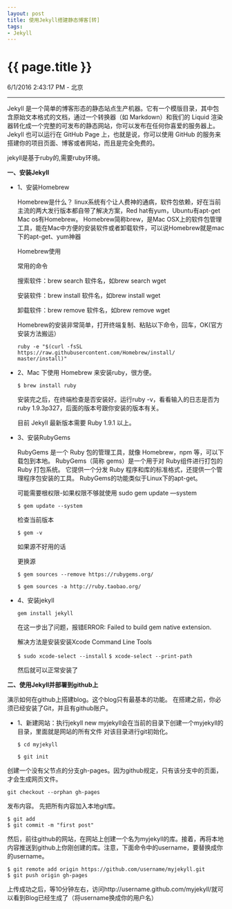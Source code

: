 ```yaml
---
layout: post
title: 使用Jekyll搭建静态博客[转]
tags: 
- Jekyll
---
```


{{ page.title }}
================

<p class="meta">6/1/2016 2:43:17 PM  - 北京</p>



----------
Jekyll 是一个简单的博客形态的静态站点生产机器。它有一个模版目录，其中包含原始文本格式的文档，通过一个转换器（如 Markdown）和我们的 Liquid 渲染器转化成一个完整的可发布的静态网站，你可以发布在任何你喜爱的服务器上。Jekyll 也可以运行在 GitHub Page 上，也就是说，你可以使用 GitHub 的服务来搭建你的项目页面、博客或者网站，而且是完全免费的。


<!--more-->

jekyll是基于ruby的,需要ruby环境。

**一、安装Jekyll**

- 1、安装Homebrew
	
	 Homebrew是什么？
	linux系统有个让人费神的通病，软件包依赖，好在当前主流的两大发行版本都自带了解决方案，Red hat有yum，Ubuntu有apt-get
	Mac os有Homebrew。
	Homebrew简称brew，是Mac OSX上的软件包管理工具，能在Mac中方便的安装软件或者卸载软件，可以说Homebrew就是mac下的apt-get、yum神器
	
	Homebrew使用
	
	
	常用的命令
	
	
	搜索软件：brew search 软件名，如brew search wget
	
	
	安装软件：brew install 软件名，如brew install wget
	
	
	卸载软件：brew remove 软件名，如brew remove wget
	
	
	Homebrew的安装非常简单，打开终端复制、粘贴以下命令，回车，OK(官方安装方法搬运）

	`ruby -e "$(curl -fsSL https://raw.githubusercontent.com/Homebrew/install/
	master/install)"`


- 2、Mac 下使用 Homebrew 来安装ruby，很方便。
	
	`$ brew install ruby`

	安装完之后，在终端检查是否安装好。运行ruby -v，看看输入的日志是否为ruby 1.9.3p327，后面的版本号跟你安装的版本有关。
	
	目前 Jekyll 最新版本需要 Ruby 1.9.1 以上。

- 3、安装RubyGems

	RubyGems 是一个 Ruby 包的管理工具，就像 Homebrew，npm 等，可以下载包到本地。
	RubyGems（简称 gems）是一个用于对 Ruby组件进行打包的 Ruby 打包系统。 它提供一个分发 Ruby 程序和库的标准格式，还提供一个管理程序包安装的工具。
	RubyGems的功能类似于Linux下的apt-get。
	
	
	可能需要根权限-如果权限不够就使用 sudo gem update —system



	`$ gem update --system`



	检查当前版本


	`$ gem -v`


	如果源不好用的话


	更换源
    
    `$ gem sources --remove https://rubygems.org/`
    
    `$ gem sources -a http://ruby.taobao.org/`

- 4、安装jekyll

	`gem install jekyll`
	
	在这一步出了问题，报错ERROR: Failed to build gem native extension.
	
	解决方法是安装安装Xcode Command Line Tools
	
	`$ sudo xcode-select --install`
	`$ xcode-select --print-path`

	然后就可以正常安装了

**二、使用Jekyll并部署到github上**

演示如何在github上搭建blog。这个blog只有最基本的功能。
在搭建之前，你必须已经安装了Git，并且有github账户。

- 1、新建网站：执行jekyll new myjekyll会在当前的目录下创建一个myjekyll的目录，里面就是网站的所有文件
对该目录进行git初始化。
	
	`$ cd myjekyll`
	
	`$ git init`

创建一个没有父节点的分支gh-pages。因为github规定，只有该分支中的页面，才会生成网页文件。

	git checkout --orphan gh-pages

发布内容。
先把所有内容加入本地git库。

	$ git add
	$ git commit -m "first post"

然后，前往github的网站，在网站上创建一个名为myjekyll的库。接着，再将本地内容推送到github上你刚创建的库。注意，下面命令中的username，要替换成你的username。
	
	$ git remote add origin https://github.com/username/myjekyll.git
	$ git push origin gh-pages

上传成功之后，等10分钟左右，访问http://username.github.com/myjekyll/就可以看到Blog已经生成了（将username换成你的用户名）
